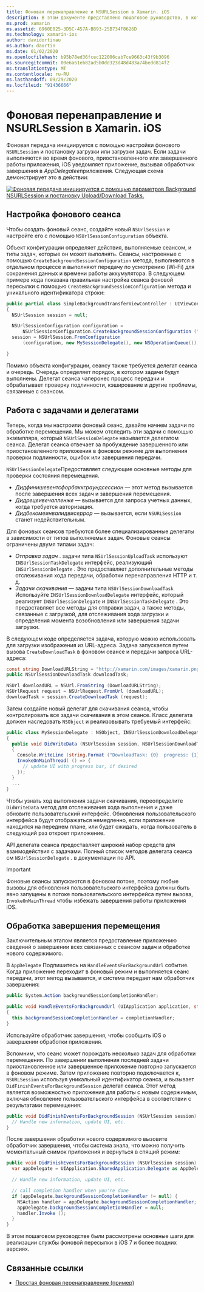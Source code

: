 ```yaml
---
title: Фоновая перенаправление и NSURLSession в Xamarin. iOS
description: В этом документе представлено пошаговое руководство, в котором показано, как использовать фоновую пересылку и NSUrlSession, чтобы начать загрузку большого образа и продолжить загрузку, когда приложение помещается в фоновом режиме.
ms.prod: xamarin
ms.assetid: 6960E025-3D5C-457A-B893-25B734F8626D
ms.technology: xamarin-ios
author: davidortinau
ms.author: daortin
ms.date: 01/02/2020
ms.openlocfilehash: b95b78ed36fcec122006cab7ce9663c43f9b3096
ms.sourcegitcommit: 00e6a61eb82ad5b0dd323d48d483a74bedd814f2
ms.translationtype: MT
ms.contentlocale: ru-RU
ms.lasthandoff: 09/29/2020
ms.locfileid: "91436666"
---
```

# <a name="background-transfer-and-nsurlsession-in-xamarinios"></a>Фоновая перенаправление и NSURLSession в Xamarin. iOS

Фоновая передача инициируется с помощью настройки фонового `NSURLSession` и постановку загрузки или загрузки задач. Если задачи выполняются во время фонового, приостановленного или завершенного работы приложения, iOS уведомляет приложение, вызывая обработчик завершения в *AppDelegateе*приложения. Следующая схема демонстрирует это в действии:

 [![Фоновая передача инициируется с помощью параметров Background NSURLSession и постановку Upload/Download Tasks.](background-transfer-walkthrough-images/transfer.png)](background-transfer-walkthrough-images/transfer.png#lightbox)

## <a name="configuring-a-background-session"></a>Настройка фонового сеанса

Чтобы создать фоновый сеанс, создайте новый `NSUrlSession` и настройте его с помощью `NSUrlSessionConfiguration` объекта.

Объект конфигурации определяет действия, выполняемые сеансом, и типы задач, которые он может выполнять.
Сеансы, настроенные с помощью `CreateBackgroundSessionConfiguration` метода, выполняются в отдельном процессе и выполняют передачу по усмотрению (Wi-Fi) для сохранения данных и времени работы аккумулятора.
В следующем примере кода показана правильная настройка сеанса фоновой пересылки с помощью `CreateBackgroundSessionConfiguration` метода и уникального идентификатора строки:

```csharp
public partial class SimpleBackgroundTransferViewController : UIViewController
{
  NSUrlSession session = null;

  NSUrlSessionConfiguration configuration =
      NSUrlSessionConfiguration.CreateBackgroundSessionConfiguration ("com.SimpleBackgroundTransfer.BackgroundSession");
  session = NSUrlSession.FromConfiguration
      (configuration, new MySessionDelegate(), new NSOperationQueue());

}
```

Помимо объекта конфигурации, сеансу также требуется делегат сеанса и очередь.
Очередь определяет порядок, в котором задачи будут выполнены. Делегат сеанса чаперонес процесс передачи и обрабатывает проверку подлинности, кэширование и другие проблемы, связанные с сеансом.

## <a name="working-with-tasks-and-delegates"></a>Работа с задачами и делегатами

Теперь, когда мы настроили фоновый сеанс, давайте начнем задачи по обработке перемещения. Мы можем отследить эти задачи с помощью экземпляра, который `NSUrlSessionDelegate` называется делегатом сеанса. Делегат сеанса отвечает за пробуждение завершенного или приостановленного приложения в фоновом режиме для выполнения проверки подлинности, ошибок или завершения передачи.

`NSUrlSessionDelegate`Предоставляет следующие основные методы для проверки состояния перемещения.

- *Дидфинишевентсфорбаккграундсессион* — этот метод вызывается после завершения всех задач и завершения перемещения.
- *Дидрецеивечалленже* — вызывается для запроса учетных данных, когда требуется авторизация.
- *Дидбекомеинвалидвисеррор* — вызывается, если  `NSURLSession` станет недействительным.

Для фоновых сеансов требуются более специализированные делегаты в зависимости от типов выполняемых задач. Фоновые сеансы ограничены двумя типами задач:

- *Отправка задач* . задачи типа  `NSUrlSessionUploadTask` используют `INSUrlSessionTaskDelegate` интерфейс, реализующий `INSUrlSessionDelegate` . Это предоставляет дополнительные методы отслеживания хода передачи, обработки перенаправления HTTP и т. д.
- *Задачи скачивания* — задачи типа  `NSUrlSessionDownloadTask` Используйте `INSUrlSessionDownloadDelegate` интерфейс, который реализует `INSUrlSessionDelegate` и `INSUrlSessionTaskDelegate` . Это предоставляет все методы для отправки задач, а также методы, связанные с загрузкой, для отслеживания хода загрузки и определения момента возобновления или завершения задачи загрузки.

В следующем коде определяется задача, которую можно использовать для загрузки изображения из URL-адреса. Задача запускается путем вызова `CreateDownloadTask` в фоновом сеансе и передачи запроса URL-адреса:

```csharp
const string DownloadURLString = "http://xamarin.com/images/xamarin.png"; // or other hosted file
public NSUrlSessionDownloadTask downloadTask;

NSUrl downloadURL = NSUrl.FromString (DownloadURLString);
NSUrlRequest request = NSUrlRequest.FromUrl (downloadURL);
downloadTask = session.CreateDownloadTask (request);
```

Затем создайте новый делегат для скачивания сеанса, чтобы контролировать все задачи скачивания в этом сеансе. Класс делегата должен наследовать `NSObject` и реализовывать требуемый интерфейс:

```csharp
public class MySessionDelegate : NSObject, INSUrlSessionDownloadDelegate
{
  public void DidWriteData (NSUrlSession session, NSUrlSessionDownloadTask downloadTask, long bytesWritten, long totalBytesWritten, long totalBytesExpectedToWrite)
  {
    Console.WriteLine (string.Format ("DownloadTask: {0}  progress: {1}", downloadTask, progress));
    InvokeOnMainThread( () => {
      // update UI with progress bar, if desired
    });
  }
  ...
}
```

Чтобы узнать ход выполнения задачи скачивания, переопределите `DidWriteData` метод для отслеживания хода выполнения и даже обновите пользовательский интерфейс. Обновления пользовательского интерфейса будут отображаться немедленно, если приложение находится на переднем плане, или будет ожидать, когда пользователь в следующий раз откроет приложение.

API делегата сеанса предоставляет широкий набор средств для взаимодействия с задачами. Полный список методов делегата сеанса см `NSUrlSessionDelegate` . в документации по API.

> [!IMPORTANT]
> Фоновые сеансы запускаются в фоновом потоке, поэтому любые вызовы для обновления пользовательского интерфейса должны быть явно запущены в потоке пользовательского интерфейса путем вызова, `InvokeOnMainThread` чтобы избежать завершения работы приложения iOS. 

## <a name="handling-transfer-completion"></a>Обработка завершения перемещения

Заключительным этапом является предоставление приложению сведений о завершении всех связанных с сеансом задач и обработке нового содержимого.

В `AppDelegate` Подпишитесь на `HandleEventsForBackgroundUrl` событие. Когда приложение переходит в фоновый режим и выполняется сеанс передачи, этот метод вызывается, и система передает нам обработчик завершения:

```csharp
public System.Action backgroundSessionCompletionHandler;

public void HandleEventsForBackgroundUrl (UIApplication application, string sessionIdentifier, System.Action completionHandler)
{
  this.backgroundSessionCompletionHandler = completionHandler;
}
```

Используйте обработчик завершения, чтобы сообщить iOS о завершении обработки приложения.

Вспомним, что сеанс может порождать несколько задач для обработки перемещения. По завершении выполнения последней задачи приостановленное или завершенное приложение повторно запускается в фоновом режиме. Затем приложение повторно подключается к, `NSURLSession` используя уникальный идентификатор сеанса, и вызывает `DidFinishEventsForBackgroundSession` делегат сеанса. Этот метод является возможностью приложения для работы с новым содержимым, включая обновление пользовательского интерфейса в соответствии с результатами перемещения:

```csharp
public void DidFinishEventsForBackgroundSession (NSUrlSession session) {
  // Handle new information, update UI, etc.
}
```

После завершения обработки нового содержимого вызовите обработчик завершения, чтобы система знала, что можно получить моментальный снимок приложения и вернуться в спящий режим:

```csharp
public void DidFinishEventsForBackgroundSession (NSUrlSession session) {
  var appDelegate = UIApplication.SharedApplication.Delegate as AppDelegate;

  // Handle new information, update UI, etc.

  // call completion handler when you're done
  if (appDelegate.backgroundSessionCompletionHandler != null) {
    NSAction handler = appDelegate.backgroundSessionCompletionHandler;
    appDelegate.backgroundSessionCompletionHandler = null;
    handler.Invoke ();
  }
}
```

В этом пошаговом руководстве были рассмотрены основные шаги для реализации службы фоновой пересылки в iOS 7 и более поздних версиях.

## <a name="related-links"></a>Связанные ссылки

- [Простая фоновая перенаправление (пример)](/samples/xamarin/ios-samples/simplebackgroundtransfer)
